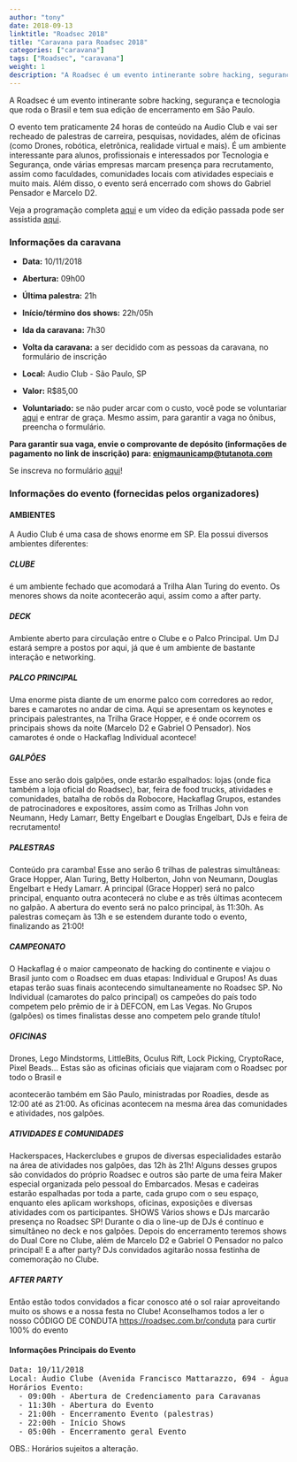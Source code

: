 ```yaml
---
author: "tony"
date: 2018-09-13
linktitle: "Roadsec 2018"
title: "Caravana para Roadsec 2018"
categories: ["caravana"]
tags: ["Roadsec", "caravana"]
weight: 1
description: "A Roadsec é um evento intinerante sobre hacking, segurança e tecnologia que roda o Brasil e tem sua edição de encerramento em São Paulo. Esse ano, irá ocorrer dia 10/11/18"
---
```


A Roadsec é um evento intinerante sobre hacking, segurança e tecnologia que roda o Brasil e tem sua edição de encerramento em São Paulo.

O evento tem praticamente 24 horas de conteúdo na Audio Club e vai ser recheado de palestras de carreira, pesquisas, novidades, além de oficinas (como Drones, robótica, eletrônica, realidade virtual e mais). É um ambiente interessante para alunos, profissionais e interessados por Tecnologia e Segurança, onde várias empresas marcam presença para recrutamento, assim como faculdades, comunidades locais com atividades especiais e muito mais. Além disso, o evento será encerrado com shows do Gabriel Pensador e Marcelo D2.

Veja a programação completa [aqui](http://roadsec.com.br/saopaulo-2018) e um vídeo da edição passada pode ser assistida [aqui](https://www.youtube.com/watch?v=lSy5NFQfXAk).

### Informações da caravana

- **Data:** 10/11/2018

- **Abertura:** 09h00

- **Última palestra:** 21h

- **Início/término dos shows:** 22h/05h

- **Ida da caravana:** 7h30

- **Volta da caravana:** a ser decidido com as pessoas da caravana, no formulário de inscrição

- **Local:** Audio Club - São Paulo, SP

- **Valor:** R$85,00

- **Voluntariado:** se não puder arcar com o custo, você pode se voluntariar [aqui](http://roadsec.com.br/participe/#rodies) e entrar de graça. Mesmo assim, para garantir a vaga no ônibus, preencha o formulário.

**Para garantir sua vaga, envie o comprovante de depósito (informações de pagamento no link de inscrição) para: enigmaunicamp@tutanota.com**

Se inscreva no formulário [aqui](https://oasis.sandstorm.io/shared/t3XuSKcSICELVIHQ4OJEAkOxO65P9sI5S4_BajkEcR3)!

### Informações do evento (fornecidas pelos organizadores)

#### AMBIENTES

A Audio Club é uma casa de shows enorme em SP. Ela possui diversos ambientes
diferentes:

##### CLUBE
é um ambiente fechado que acomodará a Trilha Alan Turing do evento. Os
menores shows da noite acontecerão aqui, assim como a after party.

##### DECK
Ambiente aberto para circulação entre o Clube e o Palco Principal. Um DJ
estará sempre a postos por aqui, já que é um ambiente de bastante interação e
networking.

##### PALCO PRINCIPAL
Uma enorme pista diante de um enorme palco com corredores
ao redor, bares e camarotes no andar de cima. Aqui se apresentam os keynotes e
principais palestrantes, na Trilha Grace Hopper​, e é onde ocorrem os principais shows
da noite (Marcelo D2 e Gabriel O Pensador). Nos camarotes é onde o Hackaflag
Individual acontece!

##### GALPÕES
Esse ano serão dois galpões, onde estarão espalhados: lojas (onde fica
também a loja oficial do Roadsec), bar, feira de food trucks, atividades e comunidades,
batalha de robôs da Robocore, Hackaflag Grupos, estandes de patrocinadores e
expositores, assim como as Trilhas John von Neumann, Hedy Lamarr, Betty
Engelbart ​e Douglas Engelbart,​ DJs e feira de recrutamento!

##### PALESTRAS
Conteúdo pra caramba! Esse ano serão 6 trilhas de palestras simultâneas: Grace
Hopper, Alan Turing, Betty Holberton, John von Neumann, Douglas Engelbart e Hedy
Lamarr. A principal (Grace Hopper) será no palco principal, enquanto outra acontecerá
no clube e as três últimas acontecem no galpão. A abertura do evento será no palco
principal, às 11:30h. As palestras começam às 13h e se estendem durante todo o
evento, finalizando as 21:00​!

##### CAMPEONATO
O Hackaflag é o maior campeonato de hacking do continente e viajou o Brasil junto
com o Roadsec em duas etapas: Individual e Grupos! As duas etapas terão suas finais
acontecendo simultaneamente no Roadsec SP. No Individual (camarotes do palco
principal) os campeões do país todo competem pelo prêmio de ir à DEFCON, em Las
Vegas. No Grupos (galpões) os times finalistas desse ano competem pelo grande título!

##### OFICINAS
Drones, Lego Mindstorms, LittleBits, Oculus Rift, Lock Picking, CryptoRace, Pixel
Beads... Estas são as oficinas oficiais que viajaram com o Roadsec por todo o Brasil e

acontecerão também em São Paulo, ministradas por Roadies, desde as 12:00 até as
21:00​. As oficinas acontecem na mesma área das comunidades e atividades, nos
galpões.

##### ATIVIDADES E COMUNIDADES
Hackerspaces, Hackerclubes e grupos de diversas especialidades estarão na área de
atividades nos galpões, das 12h às 21h​! Alguns desses grupos são convidados do
próprio Roadsec e outros são parte de uma feira Maker especial organizada pelo
pessoal do Embarcados. Mesas e cadeiras estarão espalhadas por toda a parte, cada
grupo com o seu espaço, enquanto eles aplicam workshops, oficinas, exposições e
diversas atividades com os participantes.
SHOWS
Vários shows e DJs marcarão presença no Roadsec SP! Durante o dia o line-up de DJs
é contínuo e simultâneo no deck e nos galpões. Depois do encerramento teremos
shows do Dual Core no Clube, além de Marcelo D2 e Gabriel O Pensador no palco
principal! E a after party? DJs convidados agitarão nossa festinha de comemoração no
Clube.

##### AFTER PARTY
Então estão todos convidados a ficar conosco até o sol raiar aproveitando muito os
shows e a nossa festa no Clube! Aconselhamos todos a ler o nosso CÓDIGO DE
CONDUTA​ <https://roadsec.com.br/conduta> para curtir 100% do evento

#### Informações Principais do Evento

<pre>
Data: ​10/11/2018
Local: ​Áudio Clube (Avenida Francisco Mattarazzo, 694 - Água Branca)
Horários Evento:
  - 09:00h - Abertura de Credenciamento para Caravanas
  - 11:30h - Abertura do Evento
  - 21:00h - Encerramento Evento (palestras)
  - 22:00h - Início Shows
  - 05:00h - Encerramento geral Evento
</pre>
OBS.: ​Horários sujeitos a alteração.
